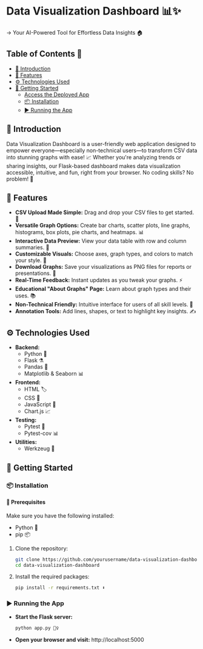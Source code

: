 #  Data Visualization Dashboard 📊✨

->  Your AI-Powered Tool for Effortless Data Insights 🏠

## Table of Contents 📑

-   [🌟 Introduction](#introduction)
-   [💪 Features](#features)
-   [⚙️ Technologies Used](#technologies-used)
-   [🚀 Getting Started](#getting-started)
    -   [Access the Deployed App](#access-the-deployed-app)
    -   [📦 Installation](#installation-optional)
    -   [▶️ Running the App](#running-the-app-optional)

  
## 🌟 Introduction

Data Visualization Dashboard is a user-friendly web application designed to empower everyone—especially non-technical users—to transform CSV data into stunning graphs with ease! 📈 Whether you're analyzing trends or sharing insights, our Flask-based dashboard makes data visualization accessible, intuitive, and fun, right from your browser. No coding skills? No problem! 🚀

##  💪 Features

* **CSV Upload Made Simple:** Drag and drop your CSV files to get started. 📂
* **Versatile Graph Options:** Create bar charts, scatter plots, line graphs, histograms, box plots, pie charts, and heatmaps. 📊
* **Interactive Data Preview:** View your data table with row and column summaries. 👀
* **Customizable Visuals:** Choose axes, graph types, and colors to match your style. 🎨
* **Download Graphs:** Save your visualizations as PNG files for reports or presentations. 💾
* **Real-Time Feedback:** Instant updates as you tweak your graphs. ⚡
* **Educational "About Graphs" Page:** Learn about graph types and their uses. 📚
* **Non-Technical Friendly:** Intuitive interface for users of all skill levels. 🙌
* **Annotation Tools:** Add lines, shapes, or text to highlight key insights. ✍️

##  ⚙️ Technologies Used

* **Backend:**
  * Python 🐍
  * Flask ⚗️
  * Pandas 📅
  * Matplotlib & Seaborn 📊
* **Frontend:**
  * HTML 🏷️
  * CSS 🎨
  * JavaScript 🚀
  * Chart.js 📈
* **Testing:**
  * Pytest 🧪
  * Pytest-cov 📊
* **Utilities:**
  * Werkzeug 🔧

##  🚀 Getting Started

###  📦 Installation

####    🔧 Prerequisites

Make sure you have the following installed:

* Python 🐍
* pip 📦


1.  Clone the repository:
   
    ```bash
    git clone https://github.com/yourusername/data-visualization-dashboard.git 📂
    cd data-visualization-dashboard
     ```

2.  Install the required packages:
   
    ```bash
    pip install -r requirements.txt ⬇️
    ```

###  ▶️ Running the App

* **Start the Flask server:**

    ```bash
    python app.py 🏃‍♀️
    ```

* **Open your browser and visit:**
http://localhost:5000


